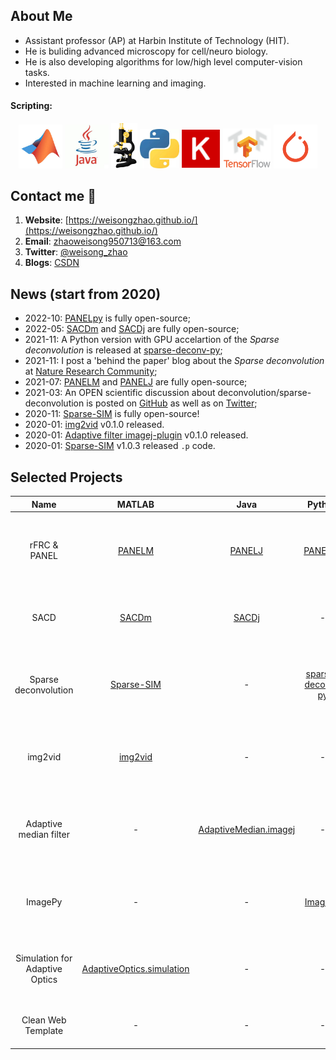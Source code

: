 

## About Me
- Assistant professor (AP) at Harbin Institute of Technology (HIT).
- He is buliding advanced microscopy for cell/neuro biology.
- He is also developing algorithms for low/high level computer-vision tasks.
- Interested in machine learning and imaging.
#### Scripting:

<p align="center">
<img src='./imgs/MATLAB.jpg' width=70>
<img src='./imgs/java.jpg' width=70>
<img src='./imgs/imagej-128.png' width=42>
<img src='./imgs/Python.jpg' width=63>
<img src='./imgs/Keras.png' width=63>
<img src='./imgs/TensorFlow.png' width=77>
<img src='./imgs/pytorch.png' width=70>
</p>

## Contact me 📱

1. **Website**: [https://weisongzhao.github.io/](https://weisongzhao.github.io/)
2. **Email**: zhaoweisong950713@163.com
3. **Twitter**: [@weisong_zhao](https://twitter.com/weisong_zhao)
4. **Blogs**: [CSDN](https://blog.csdn.net/weixin_41923961/)


## News (start from 2020)

- 2022-10: [PANELpy](https://github.com/WeisongZhao/PANELpy) is fully open-source;
- 2022-05: [SACDm](https://github.com/WeisongZhao/SACDm) and [SACDj](https://github.com/WeisongZhao/SACDj) are fully open-source;
- 2021-11: A Python version with GPU accelartion of the <i>Sparse deconvolution</i> is released at [sparse-deconv-py](https://github.com/WeisongZhao/sparse-deconv-py);
- 2021-11: I post a 'behind the paper' blog  about the <i>Sparse deconvolution</i> at [Nature Research Community](https://bioengineeringcommunity.nature.com/posts/physical-resolution-might-be-meaningless-if-in-the-mathmetical-space);
- 2021-07: [PANELM](https://github.com/WeisongZhao/PANELM) and [PANELJ](https://github.com/WeisongZhao/PANELJ) are fully open-source;
- 2021-03: An OPEN scientific discussion about deconvolution/sparse-deconvolution is posted on [GitHub](https://weisongzhao.github.io/rl_positivity_sim/) as well as on [Twitter](https://twitter.com/weisong_zhao/status/1370308101690118146);
- 2020-11: [Sparse-SIM](https://github.com/WeisongZhao/Sparse-SIM) is fully open-source!
- 2020-01: [img2vid](https://github.com/WeisongZhao/img2vid) v0.1.0 released.
- 2020-01: [Adaptive filter imagej-plugin](https://github.com/WeisongZhao/AdaptiveMedian.imagej) v0.1.0 released.
- 2020-01: [Sparse-SIM](https://github.com/WeisongZhao/Sparse-SIM) v1.0.3 released `.p` code.


## Selected Projects


| **Name** | **MATLAB** | **Java** | **Python** | **Other languages** | **Reference** | **Description** |
| :----: | :----: |:----: | :----: | :----: | :----: | :----: |
|rFRC & PANEL| [PANELM](https://github.com/WeisongZhao/PANELM)|[PANELJ](https://github.com/WeisongZhao/PANELJ)|[PANELpy](https://github.com/WeisongZhao/PANELpy)|-|[Pre-print](https://doi.org/10.1101/2022.12.01.518675)|Quantitatively mapping the local image quality at super-resolution scale|
|SACD| [SACDm](https://github.com/WeisongZhao/SACDm)|[SACDj](https://github.com/WeisongZhao/SACDj)|-|-|[Pre-print](https://doi.org/10.1101/2022.12.12.520072)| 100 times faster super-resolution fluctuation imaging.|
|Sparse deconvolution| [Sparse-SIM](https://github.com/WeisongZhao/Sparse-SIM)|-|[sparse-deconv-py](https://github.com/WeisongZhao/sparse-deconv-py)|-| [Nat. Biotech.](https://doi.org/10.1038/s41587-021-01092-2)| An universal post-processing framework for fluorescence microscopy.|
|img2vid| [img2vid](https://github.com/WeisongZhao/img2vid)|-|-|-| [Nat. Biotech.](https://doi.org/10.1038/s41587-021-01092-2)| A light weight framework for making exsiting images to videos.|
|Adaptive median filter|-|[AdaptiveMedian.imagej](https://github.com/WeisongZhao/AdaptiveMedian.imagej)|-|-| [Nat. Biotech.](https://doi.org/10.1038/s41587-021-01092-2)|A median filter with adaptive threshold to avoid blurring effects.|
|ImagePy|-|-|[ImagePy](https://github.com/Image-Py/imagepy)|-| [Bioinformatics](https://doi.org/10.1093/bioinformatics/bty313)|An open source image processing framework (A Pythonic ImageJ).|
|Simulation for Adaptive Optics |[AdaptiveOptics.simulation](https://github.com/WeisongZhao/AdaptiveOptics.simulation)|-|-|-| [Rev. Sci. Instrum.](https://aip.scitation.org/doi/abs/10.1063/1.5088102)|A light weight simulation framework for adaptive optics in microscopy.|
|Clean Web Template|-|-|-|[CleanWebTemplate](https://github.com/WeisongZhao/CleanWebTemplate) (written in html/Javascript)|-|A light weight personal website template.|




<!--
## Software list:

||FIJI/ImageJ plugin|Matlab framework|Python framework|Other utils|
|---|----|----|----|----|
|icon|<p align="center"><img src='/imgs/imagej-128.png' width=30></p>|<p align="center"><img src='/imgs/MATLAB.jpg' width=50></p>|<p align="center"><img src='/imgs/Python.jpg' width=45></p>|<p align="center"><img src='/imgs/utils.png' width=45></p>|
|1|[PANELJ](https://github.com/WeisongZhao/PANELJ) (private)|[PANELM](https://github.com/WeisongZhao/PANELM) (private)|[ImagePy](https://github.com/Image-Py/imagepy)|[CleanWebTemplate](https://github.com/WeisongZhao/CleanWebTemplate)|
|2|[SACDj](https://github.com/WeisongZhao/SACDj) (private)|[SACDM](https://github.com/WeisongZhao/SACDM) (private)|[DL-SIM](https://github.com/WeisongZhao/DL-SIM) (private)| |
|3|[Adaptive median filter](https://github.com/WeisongZhao/AdaptiveMedian.imagej)|[img2vid](https://github.com/WeisongZhao/img2vid)|img2vidPy (in progress)| |
|4|[POFI](https://github.com/WeisongZhao/POFI.imagej) (private)|[Bayes-LFM](https://github.com/WeisongZhao/Bayes-LFM) (private)|PANELPy (in progress)| |
|5|SparseJ (in progress)|[Sparse-SIM](https://github.com/WeisongZhao/Sparse-SIM)|SparsePy (in progress)| |
|6|img2vidJ (in progress)|[Palette](https://github.com/WeisongZhao/Palette.ui)|LFMpy (in progress)| |
|6| |[AdaptiveOptics.simulation](https://github.com/WeisongZhao/AdaptiveOptics.simulation)| | |
|7| |[MNIST_Recognization](https://github.com/WeisongZhao/MNIST_Recognization)| | |
-->

<!--
**WeisongZhao/WeisongZhao** is a ✨ _special_ ✨ repository because its `README.md` (this file) appears on your GitHub profile.

Here are some ideas to get you started:

- 🔭 I’m currently working on ...
- 🌱 I’m currently learning ...
- 👯 I’m looking to collaborate on ...
- 🤔 I’m looking for help with ...
- 💬 Ask me about ...
- 📫 How to reach me: ...
- 😄 Pronouns: ...
- ⚡ Fun fact: ...

#### ImageJ plugin
[Adaptive median filter](https://github.com/WeisongZhao/AdaptiveMedian.imagej); [PANELJ](https://github.com/WeisongZhao/PANELJ); [SACDj](https://github.com/WeisongZhao/SACDj); 

#### Matlab framework
[Sparse-SIM](https://github.com/WeisongZhao/Sparse-SIM); [Bayes-LFM](https://github.com/WeisongZhao/Bayes-LFM); [img2vid](https://github.com/WeisongZhao/img2vid); [SACDM](https://github.com/WeisongZhao/SACDM); [PANELM](https://github.com/WeisongZhao/PANELM); 

[AdaptiveOptics.simulation](https://github.com/WeisongZhao/AdaptiveOptics.simulation); [MNIST_Recognization](https://github.com/WeisongZhao/MNIST_Recognization)


#### Python framework
[ImagePy](https://github.com/Image-Py/imagepy); [DL-SIM](https://github.com/WeisongZhao/DL-SIM); 

#### Other utils

[CleanWebTemplate](https://github.com/WeisongZhao/CleanWebTemplate);


-->
